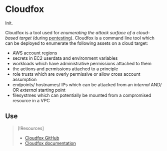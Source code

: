 # Cloudfox
Init.

Cloudfox is a tool used for *enumerating the attack surface of a cloud-based target* (during [pentesting](/cybersecurity/pen-testing/penetration-testing.md)). Cloudfox is a command line tool which can be deployed to enumerate the following assets on a cloud target:
- AWS account regions
- secrets in EC2 userdata and environment variables
- workloads which have administrative permissions attached to them
- the actions and permissions attached to a principle
- role trusts which are overly permissive or allow cross account assumption
- endpoints/ hostnames/ IPs which can be attacked from an *internal* AND/ OR *external* starting point
- filesystmes which can potentially be mounted from a compromised resource in a VPC
## Use

> [!Resources]
> - [Cloudfox GitHub](https://github.com/BishopFox/cloudfox)
> - [Cloudfox documentation](https://bishopfox.com/blog/introducing-cloudfox)
